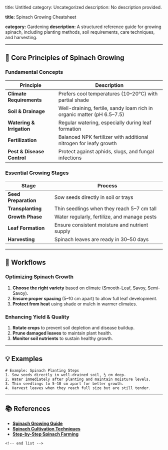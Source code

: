 title: Untitled
category: Uncategorized
description: No description provided.

**title:** Spinach Growing Cheatsheet

**category:** Gardening
**description:** A structured reference guide for growing spinach, including planting methods, soil requirements, care techniques, and harvesting.

---

## 🌱 **Core Principles of Spinach Growing**

### **Fundamental Concepts**

| Principle                        | Description                                                             |
| -------------------------------- | ----------------------------------------------------------------------- |
| **Climate Requirements**   | Prefers cool temperatures (10–20°C) with partial shade                |
| **Soil & Drainage**        | Well-draining, fertile, sandy loam rich in organic matter (pH 6.5–7.5) |
| **Watering & Irrigation**  | Regular watering, especially during leaf formation                      |
| **Fertilization**          | Balanced NPK fertilizer with additional nitrogen for leafy growth       |
| **Pest & Disease Control** | Protect against aphids, slugs, and fungal infections                    |

### **Essential Growing Stages**

| Stage                      | Process                                        |
| -------------------------- | ---------------------------------------------- |
| **Seed Preparation** | Sow seeds directly in soil or trays            |
| **Transplanting**    | Thin seedlings when they reach 5–7 cm tall    |
| **Growth Phase**     | Water regularly, fertilize, and manage pests   |
| **Leaf Formation**   | Ensure consistent moisture and nutrient supply |
| **Harvesting**       | Spinach leaves are ready in 30–50 days        |

---

## 🔄 **Workflows**

### **Optimizing Spinach Growth**

1. **Choose the right variety** based on climate (Smooth-Leaf, Savoy, Semi-Savoy).
2. **Ensure proper spacing** (5–10 cm apart) to allow full leaf development.
3. **Protect from heat** using shade or mulch in warmer climates.

### **Enhancing Yield & Quality**

1. **Rotate crops** to prevent soil depletion and disease buildup.
2. **Prune damaged leaves** to maintain plant health.
3. **Monitor soil nutrients** to sustain healthy growth.

---

## 💡 **Examples**

```plaintext
# Example: Spinach Planting Steps
1. Sow seeds directly in well-drained soil, ½ cm deep.  
2. Water immediately after planting and maintain moisture levels.  
3. Thin seedlings to 5–10 cm apart for better growth.  
4. Harvest leaves when they reach full size but are still tender.  
```

---

## 📚 **References**

- **[Spinach Growing Guide](https://extension.arizona.edu/sites/extension.arizona.edu/files/attachment/Spinach.pdf)**
- **[Spinach Cultivation Techniques](https://mastergardener.extension.wisc.edu/files/2015/12/spinach.pdf)**
- **[Step-by-Step Spinach Farming](https://publications.ca.uky.edu/sites/publications.ca.uky.edu/files/NEP240.pdf)**

```
<!-- end list -->
```